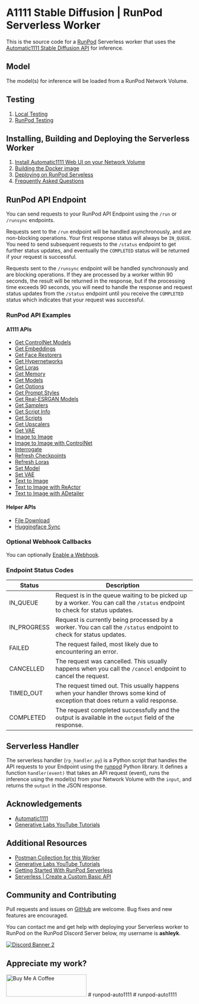 # A1111 Stable Diffusion | RunPod Serverless Worker

This is the source code for a [RunPod](https://runpod.io?ref=2xxro4sy)
Serverless worker that uses the [Automatic1111 Stable Diffusion API](
https://github.com/AUTOMATIC1111/stable-diffusion-webui) for inference.

## Model

The model(s) for inference will be loaded from a RunPod
Network Volume.

## Testing

1. [Local Testing](docs/testing/local.md)
2. [RunPod Testing](docs/testing/runpod.md)

## Installing, Building and Deploying the Serverless Worker

1. [Install Automatic1111 Web UI on your Network Volume](
docs/installing.md)
2. [Building the Docker image](docs/building.md)
3. [Deploying on RunPod Serveless](docs/deploying.md)
4. [Frequently Asked Questions](docs/faq.md)

## RunPod API Endpoint

You can send requests to your RunPod API Endpoint using the `/run`
or `/runsync` endpoints.

Requests sent to the `/run` endpoint will be handled asynchronously,
and are non-blocking operations.  Your first response status will always
be `IN_QUEUE`.  You need to send subsequent requests to the `/status`
endpoint to get further status updates, and eventually the `COMPLETED`
status will be returned if your request is successful.

Requests sent to the `/runsync` endpoint will be handled synchronously
and are blocking operations.  If they are processed by a worker within
90 seconds, the result will be returned in the response, but if
the processing time exceeds 90 seconds, you will need to handle the
response and request status updates from the `/status` endpoint until
you receive the `COMPLETED` status which indicates that your request
was successful.

### RunPod API Examples

#### A1111 APIs

* [Get ControlNet Models](docs/api/a1111/get-controlnet-models.md)
* [Get Embeddings](docs/api/a1111/get-embeddings.md)
* [Get Face Restorers](docs/api/a1111/get-face-restorers.md)
* [Get Hypernetworks](docs/api/a1111/get-hypernetworks.md)
* [Get Loras](docs/api/a1111/get-loras.md)
* [Get Memory](docs/api/a1111/get-memory.md)
* [Get Models](docs/api/a1111/get-models.md)
* [Get Options](docs/api/a1111/get-options.md)
* [Get Prompt Styles](docs/api/a1111/get-prompt-styles.md)
* [Get Real-ESRGAN Models](docs/api/a1111/get-realesrgan-models.md)
* [Get Samplers](docs/api/a1111/get-samplers.md)
* [Get Script Info](docs/api/a1111/get-script-info.md)
* [Get Scripts](docs/api/a1111/get-scripts.md)
* [Get Upscalers](docs/api/a1111/get-upscalers.md)
* [Get VAE](docs/api/a1111/get-vae.md)
* [Image to Image](docs/api/a1111/img2img.md)
* [Image to Image with ControlNet](docs/api/a1111/img2img-controlnet.md)
* [Interrogate](docs/api/a1111/interrogate.md)
* [Refresh Checkpoints](docs/api/a1111/refresh-checkpoints.md)
* [Refresh Loras](docs/api/a1111/refresh-loras.md)
* [Set Model](docs/api/a1111/set-model.md)
* [Set VAE](docs/api/a1111/set-vae.md)
* [Text to Image](docs/api/a1111/txt2img.md)
* [Text to Image with ReActor](docs/api/a1111/txt2img-reactor.md)
* [Text to Image with ADetailer](docs/api/a1111/txt2img-adetailer.md)

#### Helper APIs

* [File Download](docs/api/helper/download.md)
* [Huggingface Sync](docs/api/helper/sync.md)

### Optional Webhook Callbacks

You can optionally [Enable a Webhook](docs/api/helper/webhook.md).

### Endpoint Status Codes

| Status      | Description                                                                                                                     |
|-------------|---------------------------------------------------------------------------------------------------------------------------------|
| IN_QUEUE    | Request is in the queue waiting to be picked up by a worker.  You can call the `/status` endpoint to check for status updates.  |
| IN_PROGRESS | Request is currently being processed by a worker.  You can call the `/status` endpoint to check for status updates.             |
| FAILED      | The request failed, most likely due to encountering an error.                                                                   |
| CANCELLED   | The request was cancelled.  This usually happens when you call the `/cancel` endpoint to cancel the request.                    |
| TIMED_OUT   | The request timed out.  This usually happens when your handler throws some kind of exception that does return a valid response. |
| COMPLETED   | The request completed successfully and the output is available in the `output` field of the response.                           |

## Serverless Handler

The serverless handler (`rp_handler.py`) is a Python script that handles
the API requests to your Endpoint using the [runpod](https://github.com/runpod/runpod-python)
Python library.  It defines a function `handler(event)` that takes an
API request (event), runs the inference using the model(s) from your
Network Volume with the `input`, and returns the `output`
in the JSON response.

## Acknowledgements

- [Automatic1111](https://github.com/AUTOMATIC1111/stable-diffusion-webui)
- [Generative Labs YouTube Tutorials](https://www.youtube.com/@generativelabs)

## Additional Resources

- [Postman Collection for this Worker](RunPod_A1111_Worker.postman_collection.json)
- [Generative Labs YouTube Tutorials](https://www.youtube.com/@generativelabs)
- [Getting Started With RunPod Serverless](https://trapdoor.cloud/getting-started-with-runpod-serverless/)
- [Serverless | Create a Custom Basic API](https://blog.runpod.io/serverless-create-a-basic-api/)

## Community and Contributing

Pull requests and issues on [GitHub](https://github.com/ashleykleynhans/runpod-worker-a1111)
are welcome. Bug fixes and new features are encouraged.

You can contact me and get help with deploying your Serverless
worker to RunPod on the RunPod Discord Server below,
my username is **ashleyk**.

<a target="_blank" href="https://discord.gg/pJ3P2DbUUq">![Discord Banner 2](https://discordapp.com/api/guilds/912829806415085598/widget.png?style=banner2)</a>

## Appreciate my work?

<a href="https://www.buymeacoffee.com/ashleyk" target="_blank"><img src="https://cdn.buymeacoffee.com/buttons/v2/default-yellow.png" alt="Buy Me A Coffee" style="height: 60px !important;width: 217px !important;" ></a>
#   r u n p o d - a u t o 1 1 1 1  
 #   r u n p o d - a u t o 1 1 1 1  
 